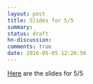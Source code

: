 ```yaml
---
layout: post
title: Slides for 5/5
summary:
status: draft
hn-discussion:
comments: true
date: 2016-05-05 12:26:56
---
```


[Here](https://drive.google.com/a/usfca.edu/file/d/0B-5GjaosMAovZm0wNTBjTHJ4RzA/view?usp=drivesdk) are the slides for 5/5
